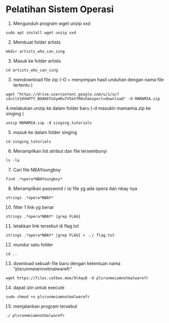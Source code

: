 # Pelatihan Sistem Operasi 

1. Mengunduh program wget unzip xxd
```
sudo apt install wget unzip xxd
```
2. Membuat folder artists
```
mkdir artists_who_can_sing
```
3. Masuk ke folder artists
```
cd artists_who_can_sing
```
3. mendownload file zip (-O = menyimpan hasil unduhan dengan nama file tertentu )
```
wget "https://drive.usercontent.google.com/u/1/uc?id=1lV1HVmPTY_BOAK6ToXymRu7V5eVfR0ut&export=download" -O MAMAMIA.zip
```
4.melakukan unzip ke dalam folder baru (-d masukin mamamia.zip ke singing )
```
unzip MAMAMIA.zip -d singing_tutorials
```
5. masuk ke dalam folder singing
```
cd singing_tutorials
```
6. Menampilkan list atribut dan file tersembunyi 
```
ls -la
```
7. Cari file NBAYoungboy
```
find .*opera*NBAYoungboy*
```
8. Menampilkan password / isi file  yg ada opera dan nbay nya
```
strings .*opera*NBAY* 
```
10. filter 1 link yg benar 
```
strings .*opera*NBAY* |grep FLAG{ 
```
11. letakkan link tersebut di flag.txt
```
strings .*opera*NBAY* |grep FLAG{ > ../ flag.txt
```
12. mundur satu folder
```
cd ..
```
13. download sebuah file baru dengan ketentuan nama “plsrunmeiamnotmalwarefr”
```
wget https://files.catbox.moe/9l4qu8 -O plsrunmeiamnotmalwarefr
```
14. dapat izin untuk execute
```
sudo chmod +x plsrunmeiamnotmalwarefr
```
15. menjalankan program tersebut
```
./ plsrunmeiamnotmalwarefr

 














```
